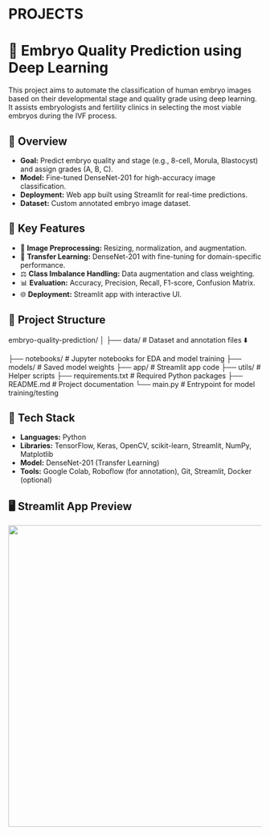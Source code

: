 # PROJECTS
# 🧬 Embryo Quality Prediction using Deep Learning

This project aims to automate the classification of human embryo images based on their developmental stage and quality grade using deep learning. It assists embryologists and fertility clinics in selecting the most viable embryos during the IVF process.

## 🚀 Overview

- **Goal:** Predict embryo quality and stage (e.g., 8-cell, Morula, Blastocyst) and assign grades (A, B, C).
- **Model:** Fine-tuned DenseNet-201 for high-accuracy image classification.
- **Deployment:** Web app built using Streamlit for real-time predictions.
- **Dataset:** Custom annotated embryo image dataset.

## 🧠 Key Features

- 📸 **Image Preprocessing:** Resizing, normalization, and augmentation.
- 🧩 **Transfer Learning:** DenseNet-201 with fine-tuning for domain-specific performance.
- ⚖️ **Class Imbalance Handling:** Data augmentation and class weighting.
- 📊 **Evaluation:** Accuracy, Precision, Recall, F1-score, Confusion Matrix.
- 🌐 **Deployment:** Streamlit app with interactive UI.

## 📁 Project Structure

embryo-quality-prediction/
│
├── data/ # Dataset and annotation files :arrow_down:

├── notebooks/ # Jupyter notebooks for EDA and model training
├── models/ # Saved model weights
├── app/ # Streamlit app code
├── utils/ # Helper scripts
├── requirements.txt # Required Python packages
├── README.md # Project documentation
└── main.py # Entrypoint for model training/testing



## 🔧 Tech Stack

- **Languages:** Python
- **Libraries:** TensorFlow, Keras, OpenCV, scikit-learn, Streamlit, NumPy, Matplotlib
- **Model:** DenseNet-201 (Transfer Learning)
- **Tools:** Google Colab, Roboflow (for annotation), Git, Streamlit, Docker (optional)

## 🖥️ Streamlit App Preview

<p align="center">
  <img src="app_preview.gif" width="600"/>
</p>

